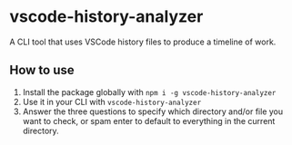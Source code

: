 # vscode-history-analyzer
A CLI tool that uses VSCode history files to produce a timeline of work.

## How to use
1. Install the package globally with `npm i -g vscode-history-analyzer`
2. Use it in your CLI with `vscode-history-analyzer`
3. Answer the three questions to specify which directory and/or file you want to check, or spam enter to default to everything in the current directory.
